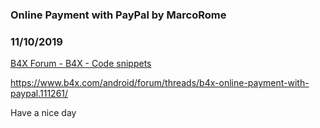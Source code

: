 ###  Online Payment with PayPal by MarcoRome
### 11/10/2019
[B4X Forum - B4X - Code snippets](https://www.b4x.com/android/forum/threads/111262/)

<https://www.b4x.com/android/forum/threads/b4x-online-payment-with-paypal.111261/>  
  
Have a nice day